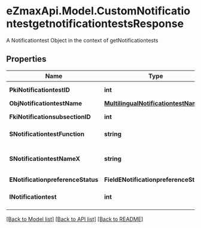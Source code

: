 # eZmaxApi.Model.CustomNotificationtestgetnotificationtestsResponse
A Notificationtest Object in the context of getNotificationtests

## Properties

Name | Type | Description | Notes
------------ | ------------- | ------------- | -------------
**PkiNotificationtestID** | **int** | The unique ID of the Notificationtest | 
**ObjNotificationtestName** | [**MultilingualNotificationtestName**](MultilingualNotificationtestName.md) |  | 
**FkiNotificationsubsectionID** | **int** | The unique ID of the Notificationsubsection | 
**SNotificationtestFunction** | **string** | The function name of the Notificationtest | 
**SNotificationtestNameX** | **string** | The name of the Notificationtest in the language of the requester | 
**ENotificationpreferenceStatus** | **FieldENotificationpreferenceStatus** |  | 
**INotificationtest** | **int** | The number of elements returned by the Notificationtest | 

[[Back to Model list]](../README.md#documentation-for-models) [[Back to API list]](../README.md#documentation-for-api-endpoints) [[Back to README]](../README.md)

